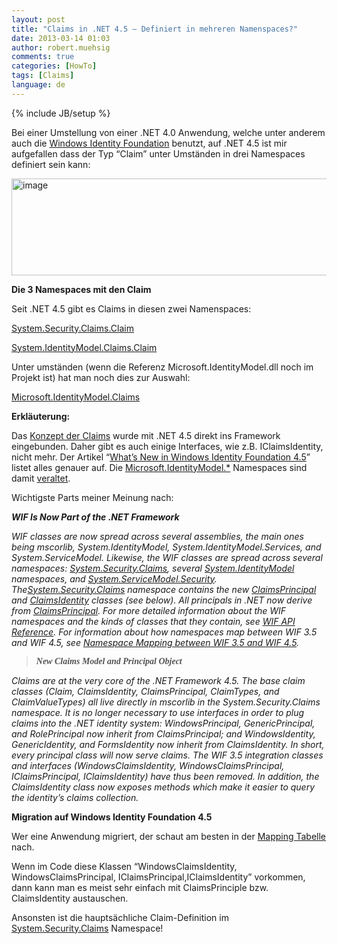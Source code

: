 ```yaml
---
layout: post
title: "Claims in .NET 4.5 – Definiert in mehreren Namenspaces?"
date: 2013-03-14 01:03
author: robert.muehsig
comments: true
categories: [HowTo]
tags: [Claims]
language: de
---
```

{% include JB/setup %}
<p>Bei einer Umstellung von einer .NET 4.0 Anwendung, welche unter anderem auch die <a href="http://msdn.microsoft.com/en-us/security/aa570351.aspx">Windows Identity Foundation</a> benutzt, auf .NET 4.5 ist mir aufgefallen dass der Typ “Claim” unter Umständen in drei Namespaces definiert sein kann:</p> <p><a href="{{BASE_PATH}}/assets/wp-images/image1789.png"><img title="image" style="border-top: 0px; border-right: 0px; border-bottom: 0px; border-left: 0px; display: inline" border="0" alt="image" src="{{BASE_PATH}}/assets/wp-images/image_thumb943.png" width="524" height="155"></a> </p> <p><strong>Die 3 Namespaces mit den Claim</strong></p> <p>Seit .NET 4.5 gibt es Claims in diesen zwei Namenspaces:</p> <p><a href="http://msdn.microsoft.com/en-us/library/system.security.claims.claim.aspx">System.Security.Claims.Claim</a></p> <p><a href="http://msdn.microsoft.com/en-us/library/ms572956(v=vs.110)">System.IdentityModel.Claims.Claim</a></p> <p>Unter umständen (wenn die Referenz Microsoft.IdentityModel.dll noch im Projekt ist) hat man noch dies zur Auswahl:</p> <p><a href="http://msdn.microsoft.com/en-us/library/microsoft.identitymodel.claims.claim.aspx">Microsoft.IdentityModel.Claims</a></p> <p><strong>Erkläuterung:</strong></p> <p>Das <a href="http://en.wikipedia.org/wiki/Claims-based_identity">Konzept der Claims</a> wurde mit .NET 4.5 direkt ins Framework eingebunden. Daher gibt es auch einige Interfaces, wie z.B. IClaimsIdentity, nicht mehr. Der Artikel “<a href="http://msdn.microsoft.com/en-us/library/hh873305.aspx">What’s New in Windows Identity Foundation 4.5</a>” listet alles genauer auf. Die <u>Microsoft.IdentityModel.*</u> Namespaces sind damit <u>veraltet</u>. </p> <p>Wichtigste Parts meiner Meinung nach:</p> <p><em><strong>WIF Is Now Part of the .NET Framework</strong></em></p> <p><em>W</em><em>IF classes are now spread across several assemblies, the main ones being mscorlib, System.IdentityModel, System.IdentityModel.Services, and System.ServiceModel. Likewise, the WIF classes are spread across several namespaces: </em><a href="http://msdn.microsoft.com/en-us/library/system.security.claims.aspx"><em>System.Security.Claims</em></a><em>, several </em><a href="http://go.microsoft.com/fwlink/?LinkId=272004"><em>System.IdentityModel</em></a><em> namespaces, and </em><a href="http://msdn.microsoft.com/en-us/library/system.servicemodel.security.aspx"><em>System.ServiceModel.Security</em></a><em>. The</em><a href="http://msdn.microsoft.com/en-us/library/system.security.claims.aspx"><em>System.Security.Claims</em></a><em> namespace contains the new </em><a href="http://msdn.microsoft.com/en-us/library/system.security.claims.claimsprincipal.aspx"><em>ClaimsPrincipal</em></a><em> and </em><a href="http://msdn.microsoft.com/en-us/library/system.security.claims.claimsidentity.aspx"><em>ClaimsIdentity</em></a><em> classes (see below). All principals in .NET now derive from </em><a href="http://msdn.microsoft.com/en-us/library/system.security.claims.claimsprincipal.aspx"><em>ClaimsPrincipal</em></a><em>. For more detailed information about the WIF namespaces and the kinds of classes that they contain, see </em><a href="http://msdn.microsoft.com/en-us/library/jj729788.aspx"><em>WIF API Reference</em></a><em>. For information about how namespaces map between WIF 3.5 and WIF 4.5, see </em><a href="http://msdn.microsoft.com/en-us/library/jj157091.aspx"><em>Namespace Mapping between WIF 3.5 and WIF 4.5</em></a><em>.</em></p> <blockquote> <p><font color="#545454" face="Lucida Sans Unicode"><em><strong>New Claims Model and Principal Object</strong></em></font></p></blockquote> <p><em>Claims are at the very core of the .NET Framework 4.5. The base claim classes (Claim, ClaimsIdentity, ClaimsPrincipal, ClaimTypes, and ClaimValueTypes) all live directly in mscorlib in the System.Security.Claims namespace. It is no longer necessary to use interfaces in order to plug claims into the .NET identity system: WindowsPrincipal, GenericPrincipal, and RolePrincipal now inherit from ClaimsPrincipal; and WindowsIdentity, GenericIdentity, and FormsIdentity now inherit from ClaimsIdentity. In short, every principal class will now serve claims. The WIF 3.5 integration classes and interfaces (WindowsClaimsIdentity, WindowsClaimsPrincipal, IClaimsPrincipal, IClaimsIdentity) have thus been removed. In addition, the ClaimsIdentity class now exposes methods which make it easier to query the identity’s claims collection.</em></p> <p><strong>Migration auf Windows Identity Foundation 4.5</strong></p> <p>Wer eine Anwendung migriert, der schaut am besten in der <a href="http://msdn.microsoft.com/en-us/library/jj157091.aspx">Mapping Tabelle</a> nach. </p> <p>Wenn im Code diese Klassen “WindowsClaimsIdentity, WindowsClaimsPrincipal, IClaimsPrincipal,IClaimsIdentity” vorkommen, dann kann man es meist sehr einfach mit ClaimsPrinciple bzw. ClaimsIdentity austauschen.</p> <p>Ansonsten ist die hauptsächliche Claim-Definition im <a href="http://msdn.microsoft.com/en-us/library/system.security.claims.claim.aspx">System.Security.Claims</a> Namespace! </p>
